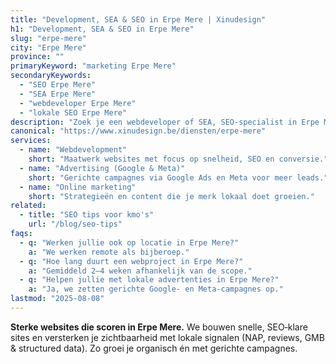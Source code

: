 ```yaml
---
title: "Development, SEA & SEO in Erpe Mere | Xinudesign"
h1: "Development, SEA & SEO in Erpe Mere"
slug: "erpe-mere"
city: "Erpe Mere"
province: ""
primaryKeyword: "marketing Erpe Mere"
secondaryKeywords:
  - "SEO Erpe Mere"
  - "SEA Erpe Mere"
  - "webdeveloper Erpe Mere"
  - "lokale SEO Erpe Mere"
description: "Zoek je een webdeveloper of SEA, SEO‑specialist in Erpe Mere? Xinudesign helpt kmo’s met snelle, vindbare websites, AI‑marketing en lokale SEO."
canonical: "https://www.xinudesign.be/diensten/erpe-mere"
services:
  - name: "Webdevelopment"
    short: "Maatwerk websites met focus op snelheid, SEO en conversie."
  - name: "Advertising (Google & Meta)"
    short: "Gerichte campagnes via Google Ads en Meta voor meer leads."
  - name: "Online marketing"
    short: "Strategieën en content die je merk lokaal doet groeien."
related:
  - title: "SEO tips voor kmo's"
    url: "/blog/seo-tips"
faqs:
  - q: "Werken jullie ook op locatie in Erpe Mere?"
    a: "We werken remote als bijberoep."
  - q: "Hoe lang duurt een webproject in Erpe Mere?"
    a: "Gemiddeld 2–4 weken afhankelijk van de scope."
  - q: "Helpen jullie met lokale advertenties in Erpe Mere?"
    a: "Ja, we zetten gerichte Google- en Meta-campagnes op."
lastmod: "2025-08-08"
---
```


**Sterke websites die scoren in Erpe Mere.**
We bouwen snelle, SEO‑klare sites en versterken je zichtbaarheid met lokale signalen (NAP, reviews, GMB & structured data). Zo groei je organisch én met gerichte campagnes.

